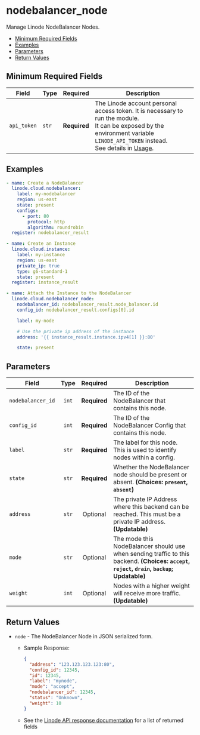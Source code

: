 # nodebalancer_node

Manage Linode NodeBalancer Nodes.

- [Minimum Required Fields](#minimum-required-fields)
- [Examples](#examples)
- [Parameters](#parameters)
- [Return Values](#return-values)

## Minimum Required Fields
| Field       | Type  | Required     | Description                                                                                                                                                                                                              |
|-------------|-------|--------------|--------------------------------------------------------------------------------------------------------------------------------------------------------------------------------------------------------------------------|
| `api_token` | `str` | **Required** | The Linode account personal access token. It is necessary to run the module. <br/>It can be exposed by the environment variable `LINODE_API_TOKEN` instead. <br/>See details in [Usage](https://github.com/linode/ansible_linode?tab=readme-ov-file#usage). |

## Examples

```yaml
- name: Create a NodeBalancer
  linode.cloud.nodebalancer:
    label: my-nodebalancer
    region: us-east
    state: present
    configs:
      - port: 80
        protocol: http
        algorithm: roundrobin
  register: nodebalancer_result

- name: Create an Instance
  linode.cloud.instance:
    label: my-instance
    region: us-east
    private_ip: true
    type: g6-standard-1
    state: present
  register: instance_result

- name: Attach the Instance to the NodeBalancer
  linode.cloud.nodebalancer_node:
    nodebalancer_id: nodebalancer_result.node_balancer.id
    config_id: nodebalancer_result.configs[0].id

    label: my-node

    # Use the private ip address of the instance
    address: '{{ instance_result.instance.ipv4[1] }}:80'

    state: present
```


## Parameters

| Field     | Type | Required | Description                                                                  |
|-----------|------|----------|------------------------------------------------------------------------------|
| `nodebalancer_id` | <center>`int`</center> | <center>**Required**</center> | The ID of the NodeBalancer that contains this node.   |
| `config_id` | <center>`int`</center> | <center>**Required**</center> | The ID of the NodeBalancer Config that contains this node.   |
| `label` | <center>`str`</center> | <center>**Required**</center> | The label for this node. This is used to identify nodes within a config.   |
| `state` | <center>`str`</center> | <center>**Required**</center> | Whether the NodeBalancer node should be present or absent.  **(Choices: `present`, `absent`)** |
| `address` | <center>`str`</center> | <center>Optional</center> | The private IP Address where this backend can be reached. This must be a private IP address.  **(Updatable)** |
| `mode` | <center>`str`</center> | <center>Optional</center> | The mode this NodeBalancer should use when sending traffic to this backend.  **(Choices: `accept`, `reject`, `drain`, `backup`; Updatable)** |
| `weight` | <center>`int`</center> | <center>Optional</center> | Nodes with a higher weight will receive more traffic.  **(Updatable)** |

## Return Values

- `node` - The NodeBalancer Node in JSON serialized form.

    - Sample Response:
        ```json
        {
          "address": "123.123.123.123:80",
          "config_id": 12345,
          "id": 12345,
          "label": "mynode",
          "mode": "accept",
          "nodebalancer_id": 12345,
          "status": "Unknown",
          "weight": 10
        }
        ```
    - See the [Linode API response documentation](https://techdocs.akamai.com/linode-api/reference/get-node-balancer-node) for a list of returned fields


